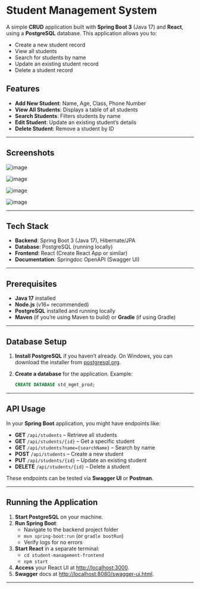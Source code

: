 # Student Management System

A simple **CRUD** application built with **Spring Boot 3** (Java 17) and **React**, using a **PostgreSQL** database. This application allows you to:

- Create a new student record  
- View all students  
- Search for students by name  
- Update an existing student record  
- Delete a student record  

## Features

- **Add New Student**: Name, Age, Class, Phone Number  
- **View All Students**: Displays a table of all students  
- **Search Students**: Filters students by name  
- **Edit Student**: Update an existing student’s details  
- **Delete Student**: Remove a student by ID  

---

## Screenshots

![image](https://github.com/user-attachments/assets/77b9bd93-1563-46dd-8d96-0ac7c240e29e)


![image](https://github.com/user-attachments/assets/85a0b563-11fa-4315-b54d-f81c169f293b)


![image](https://github.com/user-attachments/assets/8983db28-9c3e-4323-9de0-b1f6b0f8a038)

![image](https://github.com/user-attachments/assets/a0683107-473b-4f91-82b6-a5c038d557c8)


---
## Tech Stack

- **Backend**: Spring Boot 3 (Java 17), Hibernate/JPA  
- **Database**: PostgreSQL (running locally)  
- **Frontend**: React (Create React App or similar)  
- **Documentation**: Springdoc OpenAPI (Swagger UI)  

---

## Prerequisites

- **Java 17** installed  
- **Node.js** (v16+ recommended)  
- **PostgreSQL** installed and running locally  
- **Maven** (if you’re using Maven to build) or **Gradle** (if using Gradle)  

---

## Database Setup

1. **Install PostgreSQL** if you haven’t already. On Windows, you can download the installer from [postgresql.org](https://www.postgresql.org/download/).  
2. **Create a database** for the application. Example:

   ```sql
   CREATE DATABASE std_mgmt_prod;
   ```

---

## API Usage

In your **Spring Boot** application, you might have endpoints like:

- **GET** `/api/students` – Retrieve all students  
- **GET** `/api/students/{id}` – Get a specific student  
- **GET** `/api/students?name={searchName}` – Search by name  
- **POST** `/api/students` – Create a new student  
- **PUT** `/api/students/{id}` – Update an existing student  
- **DELETE** `/api/students/{id}` – Delete a student  

These endpoints can be tested via **Swagger UI** or **Postman**.

---

## Running the Application

1. **Start PostgreSQL** on your machine.
2. **Run Spring Boot**:
   - Navigate to the backend project folder
   - `mvn spring-boot:run` (or `gradle bootRun`)
   - Verify logs for no errors
3. **Start React** in a separate terminal:
   - `cd student-management-frontend`
   - `npm start`
4. **Access** your React UI at [http://localhost:3000](http://localhost:3000).
5. **Swagger** docs at [http://localhost:8080/swagger-ui.html](http://localhost:8080/swagger-ui.html).

---
